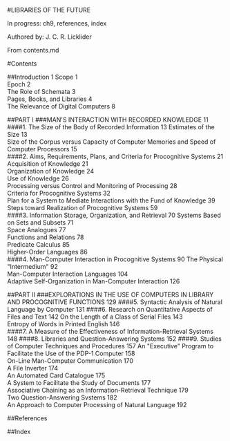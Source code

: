 #LIBRARIES OF THE FUTURE

In progress: ch9, references, index

Authored by: J. C. R. Licklider  

From contents.md

#Contents

##Introduction 1
Scope 1  
Epoch 2  
The Role of Schemata 3  
Pages, Books, and Libraries 4  
The Relevance of Digital Computers 8  

##PART I
###MAN'S INTERACTION WITH RECORDED KNOWLEDGE 11
####1. The Size of the Body of Recorded Information 13
Estimates of the Size 13  
Size of the Corpus versus Capacity of Computer Memories and Speed of Computer Processors 15  
####2. Aims, Requirements, Plans, and Criteria for Procognitive Systems 21
Acquisition of Knowledge 21  
Organization of Knowledge 24  
Use of Knowledge 26  
Processing versus Control and Monitoring of Processing 28  
Criteria for Procognitive Systems 32  
Plan for a System to Mediate Interactions with the Fund of Knowledge 39  
Steps toward Realization of Procognitive Systems 59  
####3. Information Storage, Organization, and Retrieval 70
Systems Based on Sets and Subsets 71  
Space Analogues 77  
Functions and Relations 78  
Predicate Calculus 85  
Higher-Order Languages 86  
####4. Man-Computer Interaction in Procognitive Systems 90
The Physical "Intermedium" 92  
Man-Computer Interaction Languages 104  
Adaptive Self-Organization in Man-Computer Interaction 126  

##PART II
###EXPLORATIONS IN THE USE OF COMPUTERS IN LIBRARY AND PROCOGNITIVE FUNCTIONS 129
####5. Syntactic Analysis of Natural Language by Computer 131
####6. Research on Quantitative Aspects of Files and Text 142
On the Length of a Class of Serial Files 143  
Entropy of Words in Printed English 146  
####7. A Measure of the Effectiveness of Information-Retrieval Systems 148
####8. Libraries and Question-Answering Systems 152
####9. Studies of Computer Techniques and Procedures 157
An "Executive" Program to Facilitate the Use of the PDP-1 Computer 158  
On-Line Man-Computer Communication 170  
A File Inverter 174  
An Automated Card Catalogue 175  
A System to Facilitate the Study of Documents 177  
Associative Chaining as an Information-Retrieval Technique 179  
Two Question-Answering Svstems 182  
An Approach to Computer Processing of Natural Language 192  

##References

##Index
